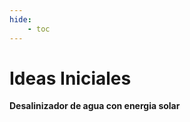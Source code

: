 ```yaml
---
hide:
    - toc
---
```


# Ideas Iniciales

<strong>Desalinizador de agua con energia solar</strong>

<head>
    <title>Mi Página Web</title>
</head>


